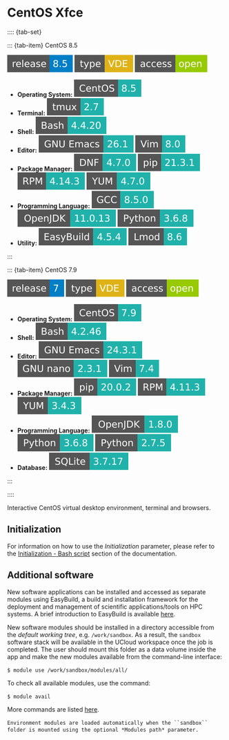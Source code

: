 # CentOS Xfce

:::: {tab-set}

::: {tab-item} CentOS 8.5

[![CentOS Xfce v8](badges/release-8.5-blue.svg)](https://cloud.sdu.dk/app/jobs/create?app=centos-xfce&version=8.5)
![type](badges/type-VDE-yellow.svg)
![access](badges/access-open-green.svg)
* **Operating System:** ![](./badges/CentOS-8.5-lightseagreen.svg)
* **Terminal:** ![](./badges/tmux-2.7-lightseagreen.svg)
* **Shell:** ![](./badges/bash-4.4.20-lightseagreen.svg)
* **Editor:** ![](./badges/emacs-26.1-lightseagreen.svg) ![](./badges/vim-8.0-lightseagreen.svg)
* **Package Manager:** ![](./badges/dnf-4.7.0-lightseagreen.svg) ![](./badges/pip-21.3.1-lightseagreen.svg) ![](./badges/rpm-4.14.3-lightseagreen.svg) ![](./badges/yum-4.7.0-lightseagreen.svg)
* **Programming Language:** ![](./badges/GCC-8.5.0-lightseagreen.svg) ![](./badges/OpenJDK-11.0.13-lightseagreen.svg) ![](./badges/Python-3.6.8-lightseagreen.svg)
* **Utility:** ![](./badges/EasyBuild-4.5.4-lightseagreen.svg) ![](./badges/Lmod-8.6-lightseagreen.svg)

:::

::: {tab-item} CentOS 7.9

[![CentOS Xfce v7](badges/release-7-blue.svg)](https://cloud.sdu.dk/app/jobs/create?app=centos-xfce&version=7)
![type](badges/type-VDE-yellow.svg)
![access](badges/access-open-green.svg)
* **Operating System:** ![](./badges/CentOS-7.9-lightseagreen.svg)
* **Shell:** ![](./badges/bash-4.2.46-lightseagreen.svg)
* **Editor:** ![](./badges/emacs-24.3.1-lightseagreen.svg) ![](./badges/nano-2.3.1-lightseagreen.svg) ![](./badges/vim-7.4-lightseagreen.svg)
* **Package Manager:** ![](./badges/pip-20.0.2-lightseagreen.svg) ![](./badges/rpm-4.11.3-lightseagreen.svg) ![](./badges/yum-3.4.3-lightseagreen.svg)
* **Programming Language:** ![](./badges/OpenJDK-1.8.0-lightseagreen.svg) ![](./badges/Python-3.6.8-lightseagreen.svg) ![](./badges/Python-2.7.5-lightseagreen.svg)
* **Database:** ![](./badges/SQLite-3.7.17-lightseagreen.svg)

:::

::::

Interactive CentOS virtual desktop environment, terminal and browsers.

## Initialization

For information on how to use the *Initialization* parameter, please refer to the [Initialization - Bash script](../hands-on/init-sh.md) section of the documentation.

## Additional software

New software applications can be installed and accessed as separate modules using EasyBuild, a build and installation framework for the deployment and management of scientific applications/tools on HPC systems.
A brief introduction to EasyBuild is available [here](terminal.md#easybuild).

New software modules should be installed in a directory accessible from the _default working tree_, e.g. `/work/sandbox`. As a result, the `sandbox` software stack will be available in the UCloud workspace once the job is completed. The user should mount this folder as a data volume inside the app and make the new modules available from the command-line interface:

```console
$ module use /work/sandbox/modules/all/
```

To check all available modules, use the command:

```console
$ module avail
```

More commands are listed [here](terminal.md#environment-modules).

``` {note}
Environment modules are loaded automatically when the ``sandbox`` folder is mounted using the optional *Modules path* parameter.
```
